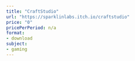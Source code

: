 ```yaml
---
title: "CraftStudio"
url: "https://sparklinlabs.itch.io/craftstudio"
price: "0"
pricePerPeriod: n/a
format: 
- download
subject: 
- gaming
---
```

